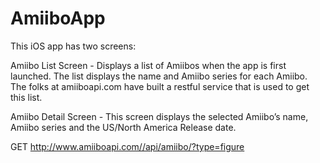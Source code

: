 # AmiiboApp

This iOS app has two screens:

Amiibo List Screen​ - Displays a list of Amiibos when the app is first launched. The list displays the name and Amiibo series for each Amiibo. The folks at​ ​amiiboapi.com​ have built a restful service that is used to get this list.

Amiibo Detail Screen​ - This screen displays the selected Amiibo’s name, Amiibo series and the US/North America Release date.

GET​ ​http://www.amiiboapi.com//api/amiibo/?type=figure
